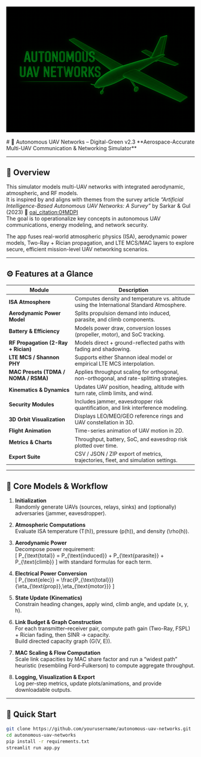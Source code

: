 <p align="center">
  <img src="banner3.PNG" alt="Autonomous UAV Networks — Live Now">
</p>
# 🚀 Autonomous UAV Networks – Digital-Green v2.3  
**Aerospace-Accurate Multi-UAV Communication & Networking Simulator**

---

## 🧭 Overview  
This simulator models multi-UAV networks with integrated aerodynamic, atmospheric, and RF models.  
It is inspired by and aligns with themes from the survey article _“Artificial Intelligence-Based Autonomous UAV Networks: A Survey”_ by Sarkar & Gul (2023) 📖  [oai_citation:0‡MDPI](https://www.mdpi.com/2504-446X/7/5/322)  
The goal is to operationalize key concepts in autonomous UAV communications, energy modeling, and network security.

The app fuses real-world atmospheric physics (ISA), aerodynamic power models, Two-Ray + Rician propagation, and LTE MCS/MAC layers to explore secure, efficient mission-level UAV networking scenarios.

---

## ⚙️ Features at a Glance  

| Module | Description |
|-------|-------------|
| **ISA Atmosphere** | Computes density and temperature vs. altitude using the International Standard Atmosphere. |
| **Aerodynamic Power Model** | Splits propulsion demand into induced, parasite, and climb components. |
| **Battery & Efficiency** | Models power draw, conversion losses (propeller, motor), and SoC tracking. |
| **RF Propagation (2-Ray + Rician)** | Models direct + ground-reflected paths with fading and shadowing. |
| **LTE MCS / Shannon PHY** | Supports either Shannon ideal model or empirical LTE MCS interpolation. |
| **MAC Presets (TDMA / NOMA / RSMA)** | Applies throughput scaling for orthogonal, non-orthogonal, and rate-splitting strategies. |
| **Kinematics & Dynamics** | Updates UAV position, heading, altitude with turn rate, climb limits, and wind. |
| **Security Modules** | Includes jammer, eavesdropper risk quantification, and link interference modeling. |
| **3D Orbit Visualization** | Displays LEO/MEO/GEO reference rings and UAV constellation in 3D. |
| **Flight Animation** | Time-series animation of UAV motion in 2D. |
| **Metrics & Charts** | Throughput, battery, SoC, and eavesdrop risk plotted over time. |
| **Export Suite** | CSV / JSON / ZIP export of metrics, trajectories, fleet, and simulation settings. |

---

## 🧮 Core Models & Workflow

1. **Initialization**  
   Randomly generate UAVs (sources, relays, sinks) and (optionally) adversaries (jammer, eavesdropper).  

2. **Atmospheric Computations**  
   Evaluate ISA temperature \(T(h)\), pressure \(p(h)\), and density \(\rho(h)\).  

3. **Aerodynamic Power**  
   Decompose power requirement:  
   \[
     P_{\text{total}} = P_{\text{induced}} + P_{\text{parasite}} + P_{\text{climb}}
   \]
   with standard formulas for each term.

4. **Electrical Power Conversion**  
   \[
     P_{\text{elec}} = \frac{P_{\text{total}}}{\eta_{\text{prop}}\,\eta_{\text{motor}}}
   \]

5. **State Update (Kinematics)**  
   Constrain heading changes, apply wind, climb angle, and update (x, y, h).

6. **Link Budget & Graph Construction**  
   For each transmitter–receiver pair, compute path gain (Two-Ray, FSPL) + Rician fading, then SINR → capacity.  
   Build directed capacity graph \(G(V, E)\).

7. **MAC Scaling & Flow Computation**  
   Scale link capacities by MAC share factor and run a “widest path” heuristic (resembling Ford–Fulkerson) to compute aggregate throughput.

8. **Logging, Visualization & Export**  
   Log per-step metrics, update plots/animations, and provide downloadable outputs.

---

## 🧭 Quick Start

```bash
git clone https://github.com/yourusername/autonomous-uav-networks.git
cd autonomous-uav-networks
pip install -r requirements.txt
streamlit run app.py
